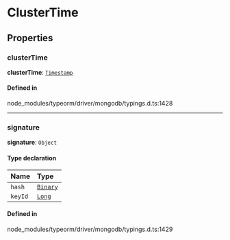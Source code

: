 # ClusterTime

## Properties

### clusterTime

 **clusterTime**: [`Timestamp`](../classes/Timestamp.md)

#### Defined in

node_modules/typeorm/driver/mongodb/typings.d.ts:1428

___

### signature

 **signature**: `Object`

#### Type declaration

| Name | Type |
| :------ | :------ |
| `hash` | [`Binary`](../classes/Binary.md) |
| `keyId` | [`Long`](../classes/Long.md) |

#### Defined in

node_modules/typeorm/driver/mongodb/typings.d.ts:1429
